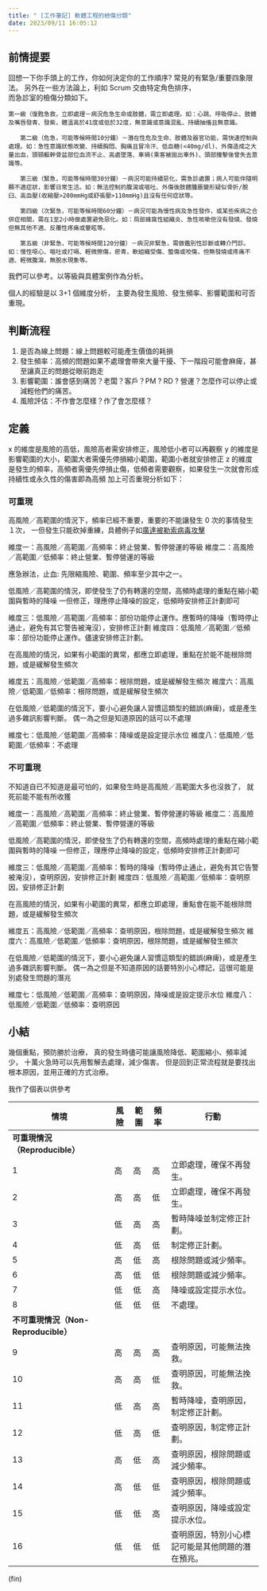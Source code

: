 ```yaml
---
title: " [工作筆記] 軟體工程的檢傷分類"
date: 2023/09/11 16:05:12
---
```


## 前情提要

回想一下你手頭上的工作，你如何決定你的工作順序?
常見的有緊急/重要四象限法。
另外在一些方法論上，利如 Scrum 交由特定角色排序，  
而急診室的檢傷分類如下。

```text
第一級（復甦急救，立即處理－病況危急生命或肢體，需立即處理。如：心跳、呼吸停止、肢體及嘴唇發青、發紫，體溫高於41度或低於32度，無意識或意識混亂、持續抽搐且無意識。

　　第二級（危急，可能等候時間10分鐘）－潛在性危及生命、肢體及器官功能，需快速控制與處理。如：急性意識狀態改變、持續胸悶、胸痛且冒冷汗、低血糖(<40mg/dl)、外傷造成之大量出血，頭頸軀幹骨盆部位血流不止、高處墜落、車禍(乘客被拋出車外)、頭部撞擊後曾失去意識等。

　　第三級（緊急，可能等候時間30分鐘）－病況可能持續惡化，需急診處置；病人可能伴隨明顯不適症狀，影響日常生活。如：無法控制的腹瀉或嘔吐、外傷後肢體腫脹變形疑似骨折/脫臼、高血壓(收縮壓>200mmHg或舒張壓>110mmHg)且沒有任何症狀等。

　　第四級（次緊急，可能等候時間60分鐘）－病況可能為慢性病及急性發作，或某些疾病之合併症相關，需在1至2小時做處置避免惡化。如：局部蜂窩性組織炎、急性咳嗽但沒有發燒、發燒但無其他不適、反覆性疼痛或暈眩等。

　　第五級（非緊急，可能等候時間120分鐘）－病況非緊急，需做鑑別性診斷或轉介門診。如：慢性噁心、嘔吐或打嗝、輕微擦傷，瘀青，軟組織受傷、螫傷或咬傷，但無發燒或疼痛不適、輕微腹瀉，無脫水現象等。
```

我們可以參考。以等級與具體案例作為分析。

個人的經驗是以 3+1 個維度分析，
主要為發生風險、發生頻率、影響範圍和可否重現。

## 判斷流程

1. 是否為線上問題：線上問題較可能產生價值的耗損
2. 發生頻率：高頻的問題如果不處理會帶來大量干擾、下一階段可能會麻痺，甚至讓真正的問題從眼前跑走
3. 影響範圍：誰會感到痛苦？老闆？客戶？PM ? RD ? 營運？怎麼作可以停止或減輕他們的痛苦。
4. 風險評估：不作會怎麼樣？作了會怎麼樣？

## 定義

x 的維度是風險的高低，風險高者需安排修正，風險低小者可以再觀察
y 的維度是影響範圍的大小，範圍大者需優先停損縮小範圍，範圍小者就安排修正
z 的維度是發生的頻率，高頻者需優先停損止傷，低頻者需要觀察，如果發生一次就會形成持續性或永久性的傷害即為高頻
加上可否重現分析如下：

### 可重現

高風險／高範圍的情況下，頻率已經不重要，重要的不能讓發生 0 次的事情發生 １次，
一但發生只能砍掉重練，具體例子如[廣達被勒索病毒攻擊](https://www.businesstoday.com.tw/article/category/183015/post/202104210030/)

維度一：高風險／高範圍／高頻率：終止營業、暫停營運的等級
維度二：高風險／高範圍／低頻率：終止營業、暫停營運的等級

應急辦法，止血: 先限縮風險、範圍、頻率至少其中之一。

低風險／高範圍的情況，即使發生了仍有轉還的空間，高頻時處理的重點在縮小範圍與暫時的降噪
一但修正，理應停止降噪的設定，低頻時安排修正計劃即可

維度三：低風險／高範圍／高頻率：部份功能停止運作。應暫時的降噪（暫時停止通止，避免有其它警告被淹沒），安排修正計劃
維度四：低風險／高範圍／低頻率：部份功能停止運作。儘速安排修正計劃。

在高風險的情況，如果有小範圍的異常，都應立即處理，重點在於能不能根除問題，或是緩解發生頻次

維度五：高風險／低範圍／高頻率：根除問題，或是緩解發生頻次
維度六：高風險／低範圍／低頻率：根除問題，或是緩解發生頻次

在低風險／低範圍的情況下，要小心避免讓人習慣這類型的錯誤(麻痺)，或是產生過多雜訊影響判斷。
偶一為之但是知道原因的話可以不處理

維度七：低風險／低範圍／高頻率：降噪或是設定提示水位
維度八：低風險／低範圍／低頻率：不處理

### 不可重現

不知道自已不知道是最可怕的，如果發生時是高風險／高範圍大多也沒救了，
就死前能不能有所收獲

維度一：高風險／高範圍／高頻率：終止營業、暫停營運的等級
維度二：高風險／高範圍／低頻率：終止營業、暫停營運的等級

低風險／高範圍的情況，即使發生了仍有轉還的空間，高頻時處理的重點在縮小範圍與暫時的降噪
一但修正，理應停止降噪的設定，低頻時安排修正計劃即可

維度三：低風險／高範圍／高頻率：暫時的降噪（暫時停止通止，避免有其它告警被淹沒），查明原因，安排修正計劃
維度四：低風險／高範圍／低頻率：查明原因，安排修正計劃

在高風險的情況，如果有小範圍的異常，都應立即處理，重點會在能不能根除問題，或是緩解發生頻次

維度五：高風險／低範圍／高頻率：查明原因，根除問題，或是緩解發生頻次
維度六：高風險／低範圍／低頻率：查明原因，根除問題，或是緩解發生頻次

在低風險／低範圍的情況下，要小心避免讓人習慣這類型的錯誤(麻痺)，或是產生過多雜訊影響判斷。
偶一為之但是不知道原因的話要特別小心標記，這很可能是別處發生問題的潛兆

維度七：低風險／低範圍／高頻率：查明原因，降噪或是設定提示水位
維度八：低風險／低範圍／低頻率：查明原因

## 小結

幾個重點，預防勝於治療，
真的發生時儘可能讓風險降低、範圍縮小、頻率減少，
十萬火急時可以先用暫解去處理，減少傷害。
但是回到正常流程就是要找出根本原因，並用正確的方式治療。

我作了個表以供參考

| 情境 | 風險 | 範圍 | 頻率 | 行動 |
|------|------|------|------|------|
| **可重現情況（Reproducible）** | | | | |
| 1 | 高 | 高 | 高 | 立即處理，確保不再發生。 |
| 2 | 高 | 高 | 低 | 立即處理，確保不再發生。 |
| 3 | 低 | 高 | 高 | 暫時降噪並制定修正計劃。 |
| 4 | 低 | 高 | 低 | 制定修正計劃。 |
| 5 | 高 | 低 | 高 | 根除問題或減少頻率。 |
| 6 | 高 | 低 | 低 | 根除問題或減少頻率。 |
| 7 | 低 | 低 | 高 | 降噪或設定提示水位。 |
| 8 | 低 | 低 | 低 | 不處理。 |
| **不可重現情況（Non-Reproducible）** | | | | |
| 9 | 高 | 高 | 高 | 查明原因，可能無法挽救。 |
| 10 | 高 | 高 | 低 | 查明原因，可能無法挽救。 |
| 11 | 低 | 高 | 高 | 暫時降噪，查明原因，制定修正計劃。 |
| 12 | 低 | 高 | 低 | 查明原因，制定修正計劃。 |
| 13 | 高 | 低 | 高 | 查明原因，根除問題或減少頻率。 |
| 14 | 高 | 低 | 低 | 查明原因，根除問題或減少頻率。 |
| 15 | 低 | 低 | 高 | 查明原因，降噪或設定提示水位。 |
| 16 | 低 | 低 | 低 | 查明原因，特別小心標記可能是其他問題的潛在預兆。 |

(fin)
